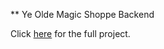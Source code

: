 ** Ye Olde Magic Shoppe Backend

Click [here](https://github.com/TIY-Store-Project/Magic-Shoppe-Project) for the full project.
